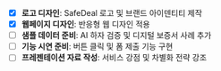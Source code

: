 
- [x] **로고 디자인**: SafeDeal 로고 및 브랜드 아이덴티티 제작
- [x] **웹페이지 디자인**: 반응형 웹 디자인 적용
- [ ] **샘플 데이터 준비**: AI 하자 검증 및 디지털 보증서 사례 추가
- [ ] **기능 시연 준비**: 버튼 클릭 및 폼 제출 기능 구현
- [ ] **프레젠테이션 자료 작성**: 서비스 강점 및 차별화 전략 강조